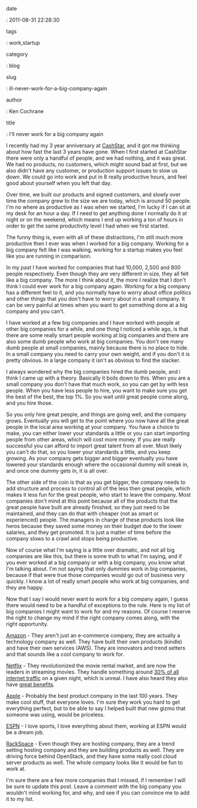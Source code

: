 date

:   2011-08-31 22:28:30

tags

:   work,startup

category

:   blog

slug

:   ill-never-work-for-a-big-company-again

author

:   Ken Cochrane

title

:   I'll never work for a big company again

I recently had my 3 year anniversary at [CashStar](http://CashStar.com),
and it got me thinking about how fast the last 3 years have gone. When I
first started at CashStar there were only a handful of people, and we
had nothing, and it was great. We had no products, no customers, which
might sound bad at first, but we also didn't have any customer, or
production support issues to slow us down. We could go into work and put
in 8 really productive hours, and feel good about yourself when you left
that day.

Over time, we built our products and signed customers, and slowly over
time the company grew to the size we are today, which is around 50
people. I'm no where as productive as I was when we started, I'm lucky
if I can sit at my desk for an hour a day. If I need to get anything
done I normally do it at night or on the weekend, which means I end up
working a ton of hours in order to get the same productivity level I had
when we first started.

The funny thing is, even with all of these distractions, I'm still much
more productive then I ever was when I worked for a big company. Working
for a big company felt like I was walking, working for a startup makes
you feel like you are running in comparison.

In my past I have worked for companies that had 10,000, 2,500 and 800
people respectively. Even though they are very different in size, they
all felt like a big company. The more I think about it, the more I
realize that I don't think I could ever work for a big company again.
Working for a big company has a different feel to it, and you normally
have to worry about office politics and other things that you don't have
to worry about in a small company. It can be very painful at times when
you want to get something done at a big company and you can't.

I have worked at a few big companies and I have worked with people at
other big companies for a while, and one thing I noticed a while ago, is
that there are some really smart people working at big companies and
there are also some dumb people who work at big companies. You don't see
many dumb people at small companies, mainly because there is no place to
hide. In a small company you need to carry your own weight, and if you
don't it is pretty obvious. In a large company it isn't as obvious to
find the slacker.

I always wondered why the big companies hired the dumb people, and i
think I came up with a theory. Basically it boils down to this. When you
are a small company you don't have that much work, so you can get by
with less people. When you have less people to hire, you want to make
sure you get the best of the best, the top 1%. So you wait until great
people come along, and you hire those.

So you only hire great people, and things are going well, and the
company grows. Eventually you will get to the point where you now have
all the great people in the local area working at your company. You have
a choice to make, you can either lower your standards a little or you
can start importing people from other areas, which will cost more money.
If you are really successful you can afford to import great talent from
all over. Most likely you can't do that, so you lower your standards a
little, and you keep growing. As your company gets bigger and bigger
eventually you have lowered your standards enough where the occasional
dummy will sneak in, and once one dummy gets in, it is all over.

The other side of the coin is that as you get bigger, the company needs
to add structure and process to control all of the less then great
people, which makes it less fun for the great people, who start to leave
the company. Most companies don't mind at this point because all of the
products that the great people have built are already finished, so they
just need to be maintained, and they can do that with cheaper (not as
smart or experienced) people. The managers in charge of these products
look like heros because they saved some money on their budget due to the
lower salaries, and they get promoted. It is just a matter of time
before the company slows to a crawl and stops being productive.

Now of course what I'm saying is a little over dramatic, and not all big
companies are like this, but there is some truth to what I'm saying, and
if you ever worked at a big company or with a big company, you know what
I'm talking about. I'm not saying that only dummies work in big
companies, because if that were true those companies would go out of
business very quickly. I know a lot of really smart people who work at
big companies, and they are happy.

Now that I say I would never want to work for a big company again, I
guess there would need to be a handful of exceptions to the rule. Here
is my list of big companies I might want to work for and my reasons. Of
course I reserve the right to change my mind if the right company comes
along, with the right opportunity.

[Amazon](http://amazon.com) - They aren't just an e-commerce company,
they are actually a technology company as well. They have built their
own products (kindle) and have their own services (AWS). They are
innovators and trend setters and that sounds like a cool company to work
for.

[Netflix](http://netflix.com) - They revolutionized the movie rental
market, and are now the leaders in streaming movies. They handle
something around [30% of all internet
traffic](http://www.worldtvpc.com/blog/netflix-traffic-overtakes-web-surfers/)
on a given night, which is unreal. I have also heard they also have
[great
benefits](http://www.slideshare.net/reed2001/culture-1798664?src=embed).

[Apple](http://apple.com) - Probably the best product company in the
last 100 years. They make cool stuff, that everyone loves. I'm sure they
work you hard to get everything perfect, but to be able to say I helped
built that new gizmo that someone was using, would be priceless.

[ESPN](http://espn.com) - I love sports, I love everything about them,
working at ESPN would be a dream job.

[RackSpace](http://rackspace.com) - Even though they are hosting
company, they are a trend setting hosting company and they are building
products as well. They are driving force behind OpenStack, and they have
some really cool cloud server products as well. The whole company looks
like it would be fun to work at.

I'm sure there are a few more companies that I missed, if I remember I
will be sure to update this post. Leave a comment with the big company
you wouldn't mind working for, and why, and see if you can convince me
to add it to my list.
